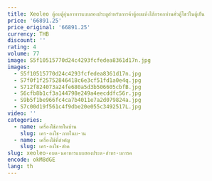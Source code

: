 ```yaml
---
title: Xeoleo ตู้อบตู้อุ่นอาหารแบบสองประตูสำหรับการค้าตู้อบแห้งไส้กรอกห่านคั่วตู้โชว์ในตู้เย็น
price: '66891.25'
price_original: '66891.25'
currency: THB
discount: ''
rating: 4
volume: 77
image: S5f10515770d24c4293fcfedea8361d17n.jpg
images:
  - S5f10515770d24c4293fcfedea8361d17n.jpg
  - S7f0f1f25752846418c6e3cf51fd1a0e4q.jpg
  - S712f824073a24fe680a5d3b506605cbfB.jpg
  - S6cfb8b1cf3a144798e249a4eecddfc56r.jpg
  - S9b5f1be966fc4ca7b4011e7a2d079824a.jpg
  - S7c00d19f561c4f9dbe20e055c3492517L.jpg
video: ''
categories:
  - name: เครื่องใช้ภายในบ้าน
    slug: เคร-องใช-ภายในบ-าน
  - name: เครื่องใช้ที่สำคัญ
    slug: เคร-องใช-สำค
slug: xeoleo-อบต-นอาหารแบบสองประต-สำหร-บการค
encode: okM8dGE
lang: th
---
```

  